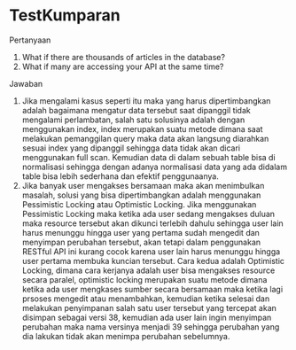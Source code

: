 # TestKumparan

Pertanyaan 
1. What if there are thousands of articles in the database?
2. What if many are accessing your API at the same time?

Jawaban 
1. Jika mengalami kasus seperti itu maka yang harus dipertimbangkan adalah bagaimana mengatur data tersebut saat dipanggil tidak mengalami perlambatan, salah satu solusinya adalah dengan menggunakan index, index merupakan suatu metode dimana saat melakukan pemanggilan query maka data akan langsung diarahkan sesuai index yang dipanggil sehingga data tidak akan dicari menggunakan full scan. Kemudian data di dalam sebuah table bisa di normalisasi sehingga dengan adanya normalisasi data yang ada didalam table bisa lebih sederhana dan efektif penggunaanya. 
2. Jika banyak user mengakses bersamaan maka akan menimbulkan masalah, solusi yang bisa dipertimbangkan adalah menggunakan Pessimistic Locking atau Optimistic Locking. Jika menggunakan Pessimistic Locking maka ketika ada user sedang mengakses duluan maka resource tersebut akan dikunci terlebih dahulu sehingga user lain harus menunggu hingga user yang pertama sudah mengedit dan menyimpan perubahan tersebut, akan tetapi dalam penggunakan RESTful API ini kurang cocok karena user lain harus menunggu hingga user pertama membuka kuncian tersebut. Cara kedua adalah Optimistic Locking, dimana cara kerjanya adalah user bisa mengakses resource secara paralel, optimistic locking merupakan suatu metode dimana ketika ada user mengkases sumber secara bersamaan maka ketika lagi prsoses mengedit atau menambahkan, kemudian ketika selesai dan melakukan penyimpanan salah satu user tersebut yang tercepat akan disimpan sebagai versi 38, kemudian ada user lain ingin menyimpan perubahan maka nama versinya menjadi 39 sehingga perubahan yang dia lakukan tidak akan menimpa perubahan sebelumnya.  

